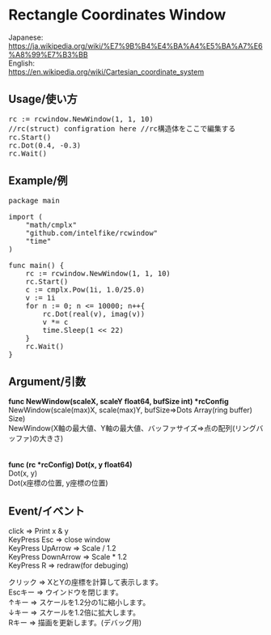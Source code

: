 <h1>Rectangle Coordinates Window</h1>

Japanese:<br>
https://ja.wikipedia.org/wiki/%E7%9B%B4%E4%BA%A4%E5%BA%A7%E6%A8%99%E7%B3%BB<br>
English:<br>
https://en.wikipedia.org/wiki/Cartesian_coordinate_system<br>


<h2>Usage/使い方</h2>

<pre>
rc := rcwindow.NewWindow(1, 1, 10)
//rc(struct) configration here //rc構造体をここで編集する
rc.Start()
rc.Dot(0.4, -0.3)
rc.Wait()
</pre>

<h2>Example/例</h2>

<pre>
package main

import (
	"math/cmplx"
	"github.com/intelfike/rcwindow"
	"time"
)

func main() {
	rc := rcwindow.NewWindow(1, 1, 10)
	rc.Start()
	c := cmplx.Pow(1i, 1.0/25.0)
	v := 1i
	for n := 0; n <= 10000; n++{
		rc.Dot(real(v), imag(v))
		v *= c
		time.Sleep(1 << 22)
	}
	rc.Wait()
}
</pre>

<h2>Argument/引数</h2>
<b>func NewWindow(scaleX, scaleY float64, bufSize int) *rcConfig</b><br>
NewWindow(scale(max)X, scale(max)Y, bufSize=>Dots Array(ring buffer) Size)<br>
NewWindow(X軸の最大値、Y軸の最大値、バッファサイズ=>点の配列(リングバッファ)の大きさ)<br>
<br><br>
<b>func (rc *rcConfig) Dot(x, y float64)</b><br>
Dot(x, y)<br>
Dot(x座標の位置, y座標の位置)<br>

<h2>Event/イベント</h2>

click => Print x & y<br>
KeyPress Esc => close window<br>
KeyPress UpArrow => Scale / 1.2<br>
KeyPress DownArrow => Scale * 1.2<br>
KeyPress R => redraw(for debuging)<br>

クリック => XとYの座標を計算して表示します。<br>
Escキー => ウインドウを閉じます。<br>
↑キー => スケールを1.2分の1に縮小します。<br>
↓キー => スケールを1.2倍に拡大します。<br>
Rキー => 描画を更新します。(デバッグ用)<br>
